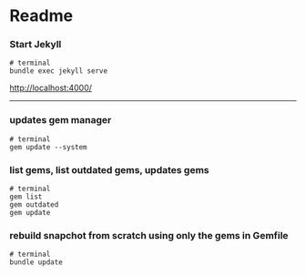 # Readme

### Start Jekyll
```
# terminal
bundle exec jekyll serve
```
[http://localhost:4000/](http://localhost:4000/)

----
### updates gem manager
```
# terminal
gem update --system
```

### list gems, list outdated gems, updates gems
```
# terminal
gem list
gem outdated
gem update
```

### rebuild snapchot from scratch using only the gems in Gemfile
```
# terminal
bundle update
```
